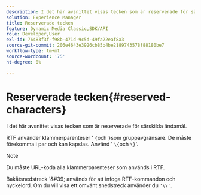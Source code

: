 ```yaml
---
description: I det här avsnittet visas tecken som är reserverade för särskilda ändamål.
solution: Experience Manager
title: Reserverade tecken
feature: Dynamic Media Classic,SDK/API
role: Developer,User
exl-id: 76483f3f-f98b-471d-9c5d-49fa22eaf8a3
source-git-commit: 206e4643e3926cb85b4be2189743578f88180be7
workflow-type: tm+mt
source-wordcount: '75'
ht-degree: 0%

---
```


# Reserverade tecken{#reserved-characters}

I det här avsnittet visas tecken som är reserverade för särskilda ändamål.

RTF använder klammerparenteser &#39; `{`och `}`som gruppavgränsare. De måste förekomma i par och kan kapslas. Använd &#39; `\{`och `\}`&#39;.

>[!NOTE]
>
>Du måste URL-koda alla klammerparenteser som används i RTF.

Bakåtsnedstreck &#39;\&#39; används för att infoga RTF-kommandon och nyckelord. Om du vill visa ett omvänt snedstreck använder du `'\\'`.

